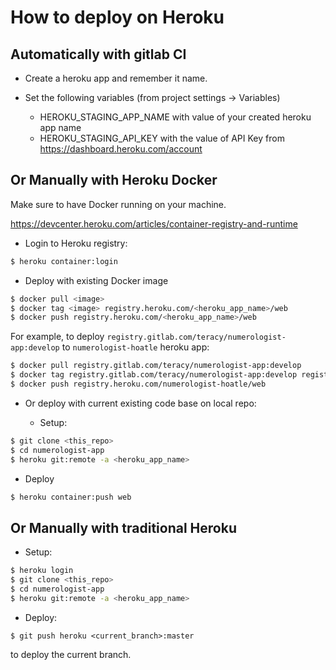 # How to deploy on Heroku

## Automatically with gitlab CI

- Create a heroku app and remember it name.

- Set the following variables (from project settings -> Variables)

  + HEROKU_STAGING_APP_NAME with value of your created heroku app name
  + HEROKU_STAGING_API_KEY with the value of API Key from https://dashboard.heroku.com/account

## Or Manually with Heroku Docker

Make sure to have Docker running on your machine.

https://devcenter.heroku.com/articles/container-registry-and-runtime

- Login to Heroku registry:

```bash
$ heroku container:login
```

- Deploy with existing Docker image

```bash
$ docker pull <image>
$ docker tag <image> registry.heroku.com/<heroku_app_name>/web
$ docker push registry.heroku.com/<heroku_app_name>/web
```

For example, to deploy `registry.gitlab.com/teracy/numerologist-app:develop` to `numerologist-hoatle` heroku app:

```bash
$ docker pull registry.gitlab.com/teracy/numerologist-app:develop
$ docker tag registry.gitlab.com/teracy/numerologist-app:develop registry.heroku.com/numerologist-hoatle/web
$ docker push registry.heroku.com/numerologist-hoatle/web
```

- Or deploy with current existing code base on local repo:

  + Setup:

```bash
$ git clone <this_repo>
$ cd numerologist-app
$ heroku git:remote -a <heroku_app_name>
```

  + Deploy

```bash
$ heroku container:push web
```

## Or Manually with traditional Heroku

- Setup:

```bash
$ heroku login
$ git clone <this_repo>
$ cd numerologist-app
$ heroku git:remote -a <heroku_app_name>
```

- Deploy:

```
$ git push heroku <current_branch>:master
```

to deploy the current branch.
